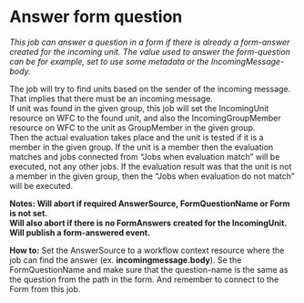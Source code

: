 # Answer form question #

*This job can answer a question in a form if there is already a form-answer created for the incoming unit. The value used to answer the form-question can be for example, set to use some metadata or the IncomingMessage-body.*

The job will try to find units based on the sender of the incoming message. That implies that there must be an incoming message.  
If unit was found in the given group, this job will set the IncomingUnit resource on WFC to the found unit, and also the IncomingGroupMember resource on WFC to the unit as GroupMember in the given group.  
Then the actual evaluation takes place and the unit is tested if it is a member in the given group. If the unit is a member then the evaluation matches and jobs connected from “Jobs when evaluation match” will be executed, not any other jobs. If the evaluation result was that the unit is not a member in the given group, then the “Jobs when evaluation do not match” will be executed.


**Notes: Will abort if required AnswerSource, FormQuestionName or Form is not set.  
Will also abort if there is no FormAnswers created for the IncomingUnit.  
Will publish a form-answered event.**

**How to:**
Set the AnswerSource to a workflow context resource where the job can find the answer (ex. **incomingmessage.body**). Se the FormQuestionName and make sure that the question-name is the same as the question from the path in the form.
And remember to connect to the Form from this job.
